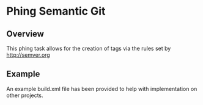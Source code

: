 # Phing Semantic Git

## Overview

This phing task allows for the creation of tags via the rules set by http://semver.org

## Example

An example build.xml file has been provided to help with implementation on other projects.
